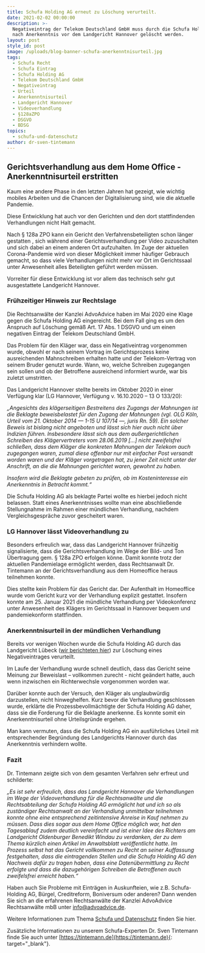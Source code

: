 ```yaml
---
title: Schufa Holding AG erneut zu Löschung verurteilt.
date: 2021-02-02 00:00:00
description: >-
  Negativeintrag der Telekom Deutschland GmbH muss durch die Schufa Holding AG
  nach Anerkenntnis vor dem Landgericht Hannover gelöscht werden.
layout: post
style_id: post
image: /uploads/blog-banner-schufa-anerkenntnisurteil.jpg
tags:
  - Schufa Recht
  - Schufa Eintrag
  - Schufa Holding AG
  - Telekom Deutschland GmbH
  - Negativeintrag
  - Urteil
  - Anerkenntnisurteil
  - Landgericht Hannover
  - Videoverhandlung
  - §128aZPO
  - DSGVO
  - BDSG
topics:
  - schufa-und-datenschutz
author: dr-sven-tintemann
---
```

## Gerichtsverhandlung aus dem Home Office - Anerkenntnisurteil erstritten&nbsp;

Kaum eine andere Phase in den letzten Jahren hat gezeigt, wie wichtig mobiles Arbeiten und die Chancen der Digitalisierung sind, wie die aktuelle Pandemie.

Diese Entwicklung hat auch vor den Gerichten und den dort stattfindenden Verhandlungen nicht Halt gemacht.

Nach § 128a ZPO kann ein Gericht den Verfahrensbeteiligten schon länger gestatten , sich während einer Gerichtsverhandlung per Video zuzuschalten und sich dabei an einem anderen Ort aufzuhalten. Im Zuge der aktuellen Corona-Pandemie wird von dieser Möglichkeit immer häufiger Gebrauch gemacht, so dass viele Verhandlungen nicht mehr vor Ort im Gerichtssaal unter Anwesenheit alles Beteiligten geführt werden müssen.

Vorreiter für diese Entwicklung ist vor allem das technisch sehr gut ausgestattete Landgericht Hannover.&nbsp;

### **Frühzeitiger Hinweis zur Rechtslage**

Die Rechtsanwälte der Kanzlei AdvoAdvice haben im Mai 2020 eine Klage gegen die Schufa Holding AG eingereicht. Bei dem Fall ging es um den Anspruch auf Löschung gemäß Art. 17 Abs. 1 DSGVO und um einen negativen Eintrag der Telekom Deutschland GmbH.

Das Problem für den Kläger war, dass ein Negativeintrag vorgenommen wurde, obwohl er nach seinem Vortrag im Gerichtsprozess keine ausreichenden Mahnschreiben erhalten hatte und der Telekom-Vertrag von seinem Bruder genutzt wurde. Wann, wo, welche Schreiben zugegangen sein sollen und ob der Betroffene ausreichend informiert wurde, war bis zuletzt umstritten.

Das Landgericht Hannover stellte bereits im Oktober 2020 in einer Verfügung klar (LG Hannover, Verfügung v. 16.10.2020 – 13 O 133/20):

*„Angesichts des klägerseitigen Bestreitens des Zugangs der Mahnungen ist die Beklagte beweisbelastet für den Zugang der Mahnungen (vgl. OLG Köln, Urteil vom 21. Oktober 2014 — 1-15 U 107/14 —, juris Rn. 59). Ein solcher Beweis ist bislang nicht angeboten und lässt sich hier auch nicht über lndizien führen. lnsbesondere lässt sich aus dem außergerichtlichen Schreiben des Klägervertreters vom 28.06.2019 \[…\]* *nicht zweifelsfrei schließen, dass dem Kläger die konkreten Mahnungen der Telekom auch zugegangen waren, zumal diese offenbar nur mit einfacher Post versandt worden waren und der Kläger vorgetragen hat, zu jener Zeit nicht unter der Anschrift, an die die Mahnungen gerichtet waren, gewohnt zu haben.*

*lnsofern wird die Beklagte gebeten zu prüfen, ob im Kosteninteresse ein Anerkenntnis in Betracht kommt.“*

Die Schufa Holding AG als beklagte Partei wollte es hierbei jedoch nicht belassen. Statt eines Anerkenntnisses wollte man eine abschließende Stellungnahme im Rahmen einer mündlichen Verhandlung, nachdem Vergleichsgespräche zuvor gescheitert waren.&nbsp;

### LG Hannover lässt Videoverhandlung zu

Besonders erfreulich war, dass das Landgericht Hannover frühzeitig signalisierte, dass die Gerichtsverhandlung im Wege der Bild- und Ton Übertragung gem. § 128a ZPO erfolgen könne. Damit konnte trotz der aktuellen Pandemielage ermöglicht werden, dass Rechtsanwalt Dr. Tintemann an der Gerichtsverhandlung aus dem Homeoffice heraus teilnehmen konnte.

Dies stellte kein Problem für das Gericht dar. Der Aufenthalt im Homeoffice wurde vom Gericht kurz vor der Verhandlung explizit gestattet. Insofern konnte am 25. Januar 2021 die mündliche Verhandlung per Videokonferenz unter Anwesenheit des Klägers im Gerichtssaal in Hannover bequem und pandemiekonform stattfinden. &nbsp;

### **Anerkenntnisurteil in der mündlichen Verhandlung**

Bereits vor wenigen Wochen wurde die Schufa Holding AG durch das Landgericht Lübeck ([wir berichteten hier](https://advoadvice.de/blog/lg-l%C3%BCbeck-verurteilt-schufa-holding-ag-zur-l%C3%B6schung-eines-amex-eintrags/)) zur Löschung eines Negativeintrages verurteilt.

Im Laufe der Verhandlung wurde schnell deutlich, dass das Gericht seine Meinung zur Beweislast – vollkommen zurecht - nicht geändert hatte, auch wenn inzwischen ein Richterwechsle vorgenommen worden war.

Darüber konnte auch der Versuch, den Kläger als unglaubwürdig darzustellen, nicht hinweghelfen. Kurz bevor die Verhandlung geschlossen wurde, erklärte die Prozessbevollmächtigte der Schufa Holding AG daher, dass sie die Forderung für die Beklagte anerkenne. Es konnte somit ein&nbsp; Anerkenntnisurteil ohne Urteilsgründe ergehen.

Man kann vermuten, dass die Schufa Holding AG ein ausführliches Urteil mit entsprechender Begründung des Landgerichts Hannover durch das Anerkenntnis verhindern wollte.&nbsp;

### Fazit

Dr. Tintemann zeigte sich von dem gesamten Verfahren sehr erfreut und schilderte:

*„Es ist sehr erfreulich, dass das Landgericht Hannover die Verhandlungen im Wege der Videoverhandlung für die Rechtsanwälte und die Rechtsabteilung der Schufa Holding AG ermöglicht hat und ich so als zuständiger Rechtsanwalt an der Verhandlung unmittelbar teilnehmen konnte ohne eine entsprechend zeitintensive Anreise in Kauf nehmen zu müssen. Dass dies sogar aus dem Home Office möglich war, hat den Tagesablauf zudem deutlich vereinfacht und ist einer Idee des Richters am Landgericht Oldenburger Benedikt Windau zu verdanken, der zu dem Thema kürzlich einen Artikel im Anwaltsblatt veröffentlicht hatte. Im Prozess selbst hat das Gericht vollkommen zu Recht an seiner Auffassung festgehalten, dass die eintragenden Stellen und die Schufa Holding AG den Nachweis dafür zu tragen haben, dass eine Datenübermittlung zu Recht erfolgte und dass die dazugehörigen Schreiben die Betroffenen auch zweifelsfrei erreicht haben.“ &nbsp;*

Haben auch Sie Probleme mit Einträgen in Auskunfteien, wie z.B. Schufa-Holding AG, Bürgel, Creditreform, Boniversum oder anderen? Dann wenden Sie sich an die erfahrenen Rechtsanwälte der Kanzlei AdvoAdvice Rechtsanwälte mbB unter [info@advoadvice.de](mailto:info@advoadvice.de).

Weitere Informationen zum Thema [Schufa und Datenschutz](/themen/schufa-und-datenschutz/)&nbsp;finden Sie hier.&nbsp;

Zusätzliche Informationen zu unserem Schufa-Experten Dr. Sven Tintemann finde Sie auch unter [https://tintemann.de](https://tintemann.de){: target="_blank"}.
